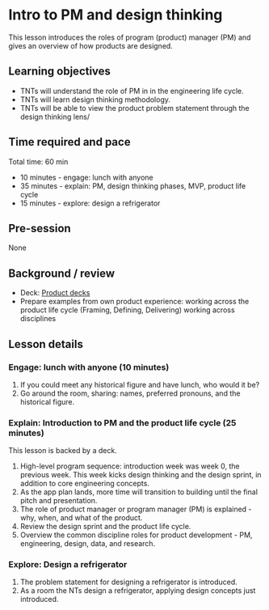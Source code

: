 # Intro to PM and design thinking

This lesson introduces the roles of program (product) manager (PM) and gives an overview of how products are designed.

## Learning objectives

* TNTs will understand the role of PM in in the engineering life cycle.
* TNTs will learn design thinking methodology.
* TNTs will be able to view the product problem statement through the design thinking lens/

## Time required and pace

Total time: 60 min

* 10 minutes - engage: lunch with anyone
* 35 minutes - explain: PM, design thinking phases, MVP, product life cycle
* 15 minutes - explore: design a refrigerator

## Pre-session

None

## Background / review

* Deck: [Product decks](https://github.com/microsoft/TNT_Curriculum/tree/master/Reference/Product%20decks)
* Prepare examples from own product experience: working across the product life cycle (Framing, Defining, Delivering) working across disciplines

## Lesson details

### Engage: lunch with anyone (10 minutes)

1. If you could meet any historical figure and have lunch, who would it be?
2. Go around the room, sharing: names, preferred pronouns, and the historical figure.

### Explain: Introduction to PM and the product life cycle (25 minutes)

This lesson is backed by a deck.

1. High-level program sequence: introduction week was week 0, the previous week. This week kicks design thinking and the design sprint, in addition to core engineering concepts.
2. As the app plan lands, more time will transition to building until the final pitch and presentation.
3. The role of product manager or program manager (PM) is explained - why, when, and what of the product.
4. Review the design sprint and the product life cycle.
5. Overview the common discipline roles for product development - PM, engineering, design, data, and research.

### Explore: Design a refrigerator

1. The problem statement for designing a refrigerator is introduced.
2. As a room the NTs design a refrigerator, applying design concepts just introduced.

